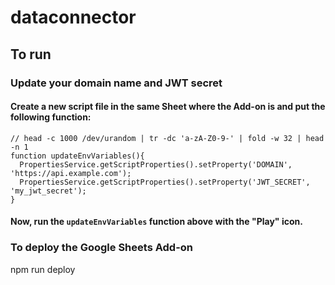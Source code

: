 # dataconnector

## To run

### Update your domain name and JWT secret
#### Create a new script file in the same Sheet where the Add-on is and put the following function:
```
// head -c 1000 /dev/urandom | tr -dc 'a-zA-Z0-9-' | fold -w 32 | head -n 1
function updateEnvVariables(){
  PropertiesService.getScriptProperties().setProperty('DOMAIN', 'https://api.example.com');
  PropertiesService.getScriptProperties().setProperty('JWT_SECRET', 'my_jwt_secret');
}
```
#### Now, run the `updateEnvVariables` function above with the "Play" icon.

### To deploy the Google Sheets Add-on
npm run deploy
